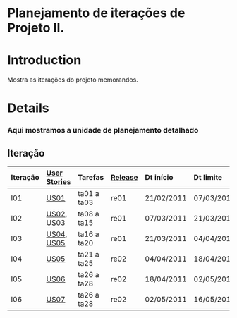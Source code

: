 # Planejamento de iterações de Projeto II.

# Introduction #

Mostra as iterações do projeto memorandos.



# Details #

<h3>Aqui mostramos a unidade de planejamento detalhado</h3>



## Iteração ##

|<b>Iteração</b>|<b><a href='UserStory.md'>User Stories</a></b>|<b>Tarefas</b>|[Release](Release.md) |<b>Dt início</b>|<b>Dt limite</b>|
|:--------------|:---------------------------------------------|:-------------|:---------------------|:---------------|:---------------|
|I01            |[US01](UserStory#US01.md)                     |ta01 a ta03   |re01                  |21/02/2011      |07/03/2011      |
|I02            |[US02](UserStory#US02.md), [US03](UserStory#US03.md)|ta08 a ta15   |re01                  |07/03/2011      |21/03/2011      |
|I03            |[US04](UserStory#US04.md), [US05](UserStory#US05.md)|ta16 a ta20   |re01                  |21/03/2011      |04/04/2011      |
|I04            |[US05](UserStory#US05.md)                     |ta21 a ta25   |re02                  |04/04/2011      |18/04/2011      |
|I05            |[US06](UserStory#US06.md)                     |ta26 a ta28   |re02                  |18/04/2011      |02/05/2011      |
|I06            |[US07](UserStory#US07.md)                     |ta26 a ta28   |re02                  |02/05/2011      |16/05/2011      |



<br>
<br>
<br>